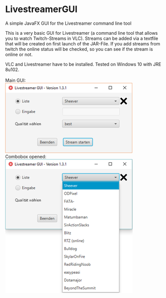 # LivestreamerGUI
A simple JavaFX GUI for the Livestreamer command line tool


This is a very basic GUI for Livestreamer (a command line tool that allows you to watch Twitch-Streams in VLC). 
Streams can be added via a textfile that will be created on first launch of the JAR-File.
If you add streams from twitch the online status will be checked, so you can see if the stream is online or not.

VLC and Livestreamer have to be installed.
Tested on Windows 10 with JRE 8u102.
<br><br>
Main GUI:<br>
<img src="https://github.com/WitchDoctorAmI/LivestreamerGUI/blob/master/livestreamer1_3_1a.png">
<br>
Combobox opened:<br>
<img src="https://github.com/WitchDoctorAmI/LivestreamerGUI/blob/master/livestreamer1_3_1b.png">
